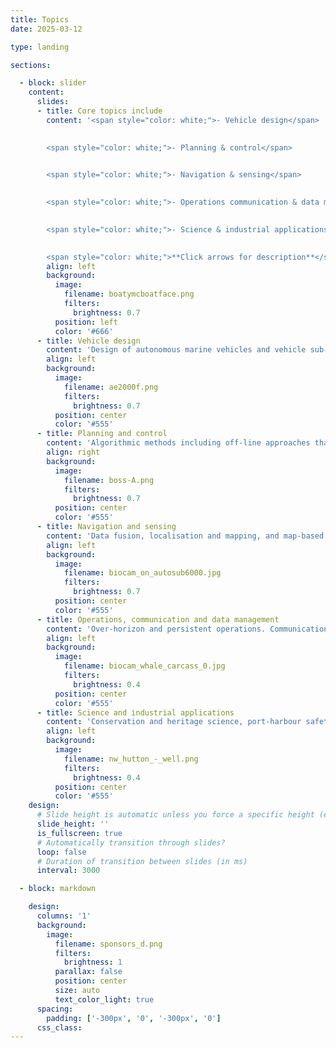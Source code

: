 ```yaml
---
title: Topics
date: 2025-03-12

type: landing

sections:

  - block: slider
    content:
      slides:
      - title: Core topics include
        content: '<span style="color: white;">- Vehicle design</span>
        

        <span style="color: white;">- Planning & control</span>
        

        <span style="color: white;">- Navigation & sensing</span>
        

        <span style="color: white;">- Operations communication & data management</span>
        

        <span style="color: white;">- Science & industrial applications</span>

        
        <span style="color: white;">**Click arrows for description**</span>'
        align: left
        background:
          image:
            filename: boatymcboatface.png
            filters:
              brightness: 0.7
          position: left
          color: '#666'
      - title: Vehicle design
        content: 'Design of autonomous marine vehicles and vehicle sub-systems, including novel designs, improved efficiency, low-cost systems, modular systems, bioinspiration, soft robotics, energy harvesting, and multi-function design'
        align: left
        background:
          image:
            filename: ae2000f.png
            filters:
              brightness: 0.7
          position: center
          color: '#555'
      - title: Planning and control
        content: 'Algorithmic methods including off-line approaches that leverage environment priors and real-time adaptive methods using sensing or communication to improve multi-vehicle coordination'
        align: right
        background:
          image:
            filename: boss-A.png
            filters:
              brightness: 0.7
          position: center
          color: '#555'
      - title: Navigation and sensing
        content: 'Data fusion, localisation and mapping, and map-based navigation. New payloads, data processing and integration (e.g., acoustic, optic, environment, and multi-vehicle sensing) to enhance mission performance'
        align: left
        background:
          image:
            filename: biocam_on_autosub6000.jpg
            filters:
              brightness: 0.7
          position: center
          color: '#555'        
      - title: Operations, communication and data management
        content: 'Over-horizon and persistent operations. Communication devices and protocols, advanced mission management and complex operations (e.g., under-ice, in ports and harbours, multi-vehicle)'
        align: left
        background:
          image:
            filename: biocam_whale_carcass_0.jpg
            filters:
              brightness: 0.4
          position: center
          color: '#555'
      - title: Science and industrial applications
        content: 'Conservation and heritage science, port-harbour safety, exploration and repeat monitoring. Sustainable resource and infrastructure management, including fisheries, renewables, infrastructure inspection'
        align: left
        background:
          image:
            filename: nw_hutton_-_well.png
            filters:
              brightness: 0.4
          position: center
          color: '#555'
    design:
      # Slide height is automatic unless you force a specific height (e.g. '400px')
      slide_height: ''
      is_fullscreen: true
      # Automatically transition through slides?
      loop: false
      # Duration of transition between slides (in ms)
      interval: 3000

  - block: markdown

    design:
      columns: '1'
      background:
        image: 
          filename: sponsors_d.png
          filters:
            brightness: 1
          parallax: false
          position: center
          size: auto
          text_color_light: true
      spacing:
        padding: ['-300px', '0', '-300px', '0']
      css_class:
---
```

